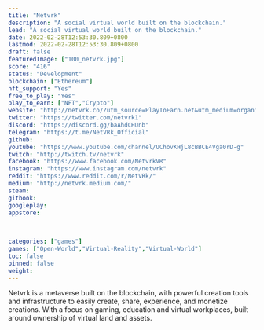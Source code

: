 ```yaml
---
title: "Netvrk"
description: "A social virtual world built on the blockchain."
lead: "A social virtual world built on the blockchain."
date: 2022-02-28T12:53:30.809+0800
lastmod: 2022-02-28T12:53:30.809+0800
draft: false
featuredImage: ["100_netvrk.jpg"]
score: "416"
status: "Development"
blockchain: ["Ethereum"]
nft_support: "Yes"
free_to_play: "Yes"
play_to_earn: ["NFT","Crypto"]
website: "http://netvrk.co/?utm_source=PlayToEarn.net&utm_medium=organic&utm_campaign=gamepage"
twitter: "https://twitter.com/netvrk1"
discord: "https://discord.gg/baAhdCHUnb"
telegram: "https://t.me/NetVRk_Official"
github: 
youtube: "https://www.youtube.com/channel/UChovKHjL8cBBCE4Vga0rD-g"
twitch: "http://twitch.tv/netvrk"
facebook: "https://www.facebook.com/NetvrkVR"
instagram: "https://www.instagram.com/netvrk"
reddit: "https://www.reddit.com/r/NetVRk/"
medium: "http://netvrk.medium.com/"
steam: 
gitbook: 
googleplay: 
appstore: 

  
    
categories: ["games"]
games: ["Open-World","Virtual-Reality","Virtual-World"]
toc: false
pinned: false
weight: 
---
```

Netvrk is a metaverse built on the blockchain, with powerful creation tools and infrastructure to easily create, share, experience, and monetize creations. With a focus on gaming, education and virtual workplaces, built around ownership of virtual land and assets.